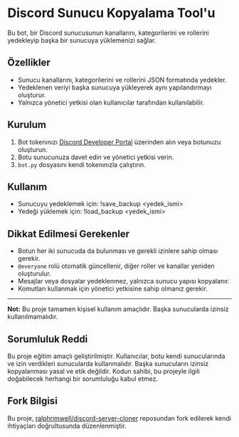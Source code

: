 # Discord Sunucu Kopyalama Tool'u

Bu bot, bir Discord sunucusunun kanallarını, kategorilerini ve rollerini yedekleyip başka bir sunucuya yüklemenizi sağlar.


## Özellikler

- Sunucu kanallarını, kategorilerini ve rollerini JSON formatında yedekler.
- Yedeklenen veriyi başka sunucuya yükleyerek aynı yapılandırmayı oluşturur.
- Yalnızca yönetici yetkisi olan kullanıcılar tarafından kullanılabilir.

## Kurulum

1. Bot tokenınızı [Discord Developer Portal](https://discord.com/developers/applications) üzerinden alın veya botunuzu oluşturun.
2. Botu sunucunuza davet edin ve yönetici yetkisi verin.
3. `bot.py` dosyasını kendi tokenınızla çalıştırın.

## Kullanım

- Sunucuyu yedeklemek için:
!save_backup <yedek_ismi>
- Yedeği yüklemek için:
!load_backup <yedek_ismi>


## Dikkat Edilmesi Gerekenler

- Botun her iki sunucuda da bulunması ve gerekli izinlere sahip olması gerekir.
- `@everyone` rolü otomatik güncellenir, diğer roller ve kanallar yeniden oluşturulur.
- Mesajlar veya dosyalar yedeklenmez, yalnızca sunucu yapısı kopyalanır.
- Komutları kullanmak için yönetici yetkisine sahip olmanız gerekir.

---

**Not:** Bu proje tamamen kişisel kullanım amaçlıdır. Başka sunucularda izinsiz kullanılmamalıdır.

## Sorumluluk Reddi

Bu proje eğitim amaçlı geliştirilmiştir. Kullanıcılar, botu kendi sunucularında ve izin verdikleri sunucularda kullanmalıdır. Başka sunucuların izinsiz kopyalanması yasal ve etik değildir. Kodun sahibi, bu projeyle ilgili doğabilecek herhangi bir sorumluluğu kabul etmez.

## Fork Bilgisi

Bu proje, [ralphrimwell/discord-server-cloner](https://github.com/ralphrimwell/discord-server-cloner) reposundan fork edilerek kendi ihtiyaçları doğrultusunda düzenlenmiştir.

